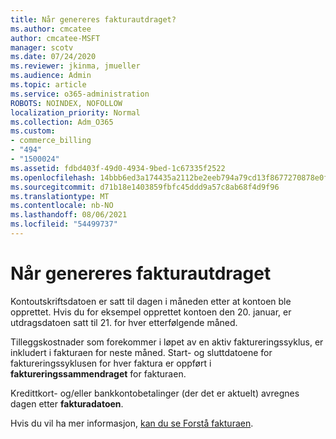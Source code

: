 ```yaml
---
title: Når genereres fakturautdraget?
ms.author: cmcatee
author: cmcatee-MSFT
manager: scotv
ms.date: 07/24/2020
ms.reviewer: jkinma, jmueller
ms.audience: Admin
ms.topic: article
ms.service: o365-administration
ROBOTS: NOINDEX, NOFOLLOW
localization_priority: Normal
ms.collection: Adm_O365
ms.custom:
- commerce_billing
- "494"
- "1500024"
ms.assetid: fdbd403f-49d0-4934-9bed-1c67335f2522
ms.openlocfilehash: 14bbb6ed3a174435a2112be2eeb794a79cd13f8677270878e0fc5036509c8e08
ms.sourcegitcommit: d71b18e1403859fbfc45ddd9a57c8ab68f4d9f96
ms.translationtype: MT
ms.contentlocale: nb-NO
ms.lasthandoff: 08/06/2021
ms.locfileid: "54499737"
---
```

# <a name="when-is-the-billing-statement-generated"></a>Når genereres fakturautdraget

Kontoutskriftsdatoen er satt til dagen i måneden etter at kontoen ble opprettet. Hvis du for eksempel opprettet kontoen den 20. januar, er utdragsdatoen satt til 21. for hver etterfølgende måned.

Tilleggskostnader som forekommer i løpet av en aktiv faktureringssyklus, er inkludert i fakturaen for neste måned. Start- og sluttdatoene for faktureringssyklusen for hver faktura er oppført i **faktureringssammendraget** for fakturaen.

Kredittkort- og/eller bankkontobetalinger (der det er aktuelt) avregnes dagen etter **fakturadatoen**.
  
Hvis du vil ha mer informasjon, [kan du se Forstå fakturaen](/microsoft-365/commerce/billing-and-payments/understand-your-invoice2).